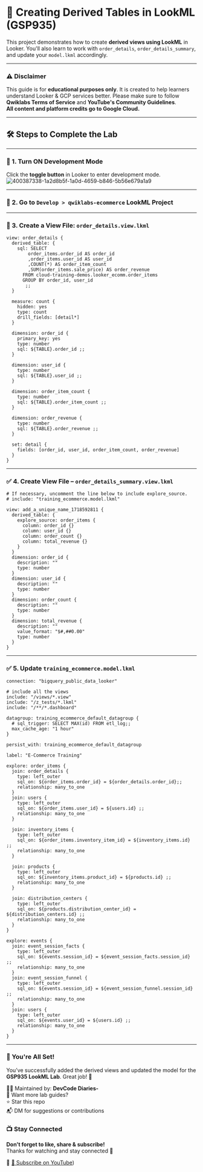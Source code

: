 # 🧠 Creating Derived Tables in LookML (GSP935)

This project demonstrates how to create **derived views using LookML** in Looker. You'll also learn to work with `order_details`, `order_details_summary`, and update your `model.lkml` accordingly.

---

### ⚠️ Disclaimer

This guide is for **educational purposes only**. It is created to help learners understand Looker & GCP services better. Please make sure to follow **Qwiklabs Terms of Service** and **YouTube's Community Guidelines**.  
**All content and platform credits go to Google Cloud.**

---

## 🛠️ Steps to Complete the Lab

---

### 🔧 1. Turn ON Development Mode
Click the **toggle button** in Looker to enter development mode.
![400387338-1a2d8b5f-1a0d-4659-b846-5b56e679a1a9](https://github.com/user-attachments/assets/7bf44c85-6099-4358-8dc0-541c79369f35)

---

### 📁 2. Go to `Develop > qwiklabs-ecommerce` LookML Project

---

### 🧾 3. Create a View File: `order_details.view.lkml`

```lookml
view: order_details {
  derived_table: {
    sql: SELECT
        order_items.order_id AS order_id
        ,order_items.user_id AS user_id
        ,COUNT(*) AS order_item_count
        ,SUM(order_items.sale_price) AS order_revenue
      FROM cloud-training-demos.looker_ecomm.order_items
      GROUP BY order_id, user_id
       ;;
  }

  measure: count {
    hidden: yes
    type: count
    drill_fields: [detail*]
  }

  dimension: order_id {
    primary_key: yes
    type: number
    sql: ${TABLE}.order_id ;;
  }

  dimension: user_id {
    type: number
    sql: ${TABLE}.user_id ;;
  }

  dimension: order_item_count {
    type: number
    sql: ${TABLE}.order_item_count ;;
  }

  dimension: order_revenue {
    type: number
    sql: ${TABLE}.order_revenue ;;
  }

  set: detail {
    fields: [order_id, user_id, order_item_count, order_revenue]
  }
}

```

---

### ✅ 4. Create View File – `order_details_summary.view.lkml`

```lookml
# If necessary, uncomment the line below to include explore_source.
# include: "training_ecommerce.model.lkml"

view: add_a_unique_name_1718592811 {
  derived_table: {
    explore_source: order_items {
      column: order_id {}
      column: user_id {}
      column: order_count {}
      column: total_revenue {}
    }
  }
  dimension: order_id {
    description: ""
    type: number
  }
  dimension: user_id {
    description: ""
    type: number
  }
  dimension: order_count {
    description: ""
    type: number
  }
  dimension: total_revenue {
    description: ""
    value_format: "$#,##0.00"
    type: number
  }
}

```

---

### ✅ 5. Update `training_ecommerce.model.lkml`

```lookml
connection: "bigquery_public_data_looker"

# include all the views
include: "/views/*.view"
include: "/z_tests/*.lkml"
include: "/**/*.dashboard"

datagroup: training_ecommerce_default_datagroup {
  # sql_trigger: SELECT MAX(id) FROM etl_log;;
  max_cache_age: "1 hour"
}

persist_with: training_ecommerce_default_datagroup

label: "E-Commerce Training"

explore: order_items {
  join: order_details {
    type: left_outer
    sql_on: ${order_items.order_id} = ${order_details.order_id};;
    relationship: many_to_one
  }
  join: users {
    type: left_outer
    sql_on: ${order_items.user_id} = ${users.id} ;;
    relationship: many_to_one
  }

  join: inventory_items {
    type: left_outer
    sql_on: ${order_items.inventory_item_id} = ${inventory_items.id} ;;
    relationship: many_to_one
  }

  join: products {
    type: left_outer
    sql_on: ${inventory_items.product_id} = ${products.id} ;;
    relationship: many_to_one
  }

  join: distribution_centers {
    type: left_outer
    sql_on: ${products.distribution_center_id} = ${distribution_centers.id} ;;
    relationship: many_to_one
  }
}

explore: events {
  join: event_session_facts {
    type: left_outer
    sql_on: ${events.session_id} = ${event_session_facts.session_id} ;;
    relationship: many_to_one
  }
  join: event_session_funnel {
    type: left_outer
    sql_on: ${events.session_id} = ${event_session_funnel.session_id} ;;
    relationship: many_to_one
  }
  join: users {
    type: left_outer
    sql_on: ${events.user_id} = ${users.id} ;;
    relationship: many_to_one
  }
}

```

---

### 🎉 You're All Set!

You’ve successfully added the derived views and updated the model for the **GSP935 LookML Lab**. Great job! 💪

👩‍💻 Maintained by: **DevCode Diaries-**  
📢 Want more lab guides?  
⭐ Star this repo  
📬 DM for suggestions or contributions
### 📺 Stay Connected  
**Don't forget to like, share & subscribe!**  
Thanks for watching and stay connected 🙂  

🔗 [📌 Subscribe on YouTube](http://www.youtube.com/@DevCode6508))  
